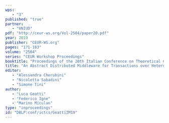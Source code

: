 ```yaml
---
wps: 
   - "3"
published: "true"
partner: 
   - "UNIUD"
pdf: "http://ceur-ws.org/Vol-2504/paper20.pdf"
year: 2019
publisher: "CEUR-WS.org"
pages: "171-183"
volume: "2504"
series: "CEUR Workshop Proceedings"
booktitle: "Proceedings of the 20th Italian Conference on Theoretical Computer Science (ICTCS 2019)"
title: "An Abstract Distributed Middleware for Transactions over Heterogeneous Stores"
editor: 
   - "Alessandra Cherubini"
   - "Nicoletta Sabadini"
   - "Simone Tini"
author: 
   - "Luca Geatti"
   - "Federico Igne"
   - "Marino Miculan"
type: "inproceedings"
id: "DBLP:conf/ictcs/GeattiIM19"
---
```

